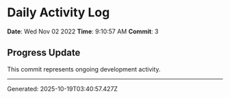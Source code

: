 # Daily Activity Log

**Date**: Wed Nov 02 2022
**Time**: 9:10:57 AM
**Commit**: 3

## Progress Update

This commit represents ongoing development activity.

---
Generated: 2025-10-19T03:40:57.427Z
